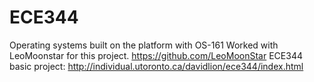 # ECE344
Operating systems built on the platform with OS-161
Worked with LeoMoonstar for this project.
https://github.com/LeoMoonStar
ECE344 basic project: 
http://individual.utoronto.ca/davidlion/ece344/index.html
